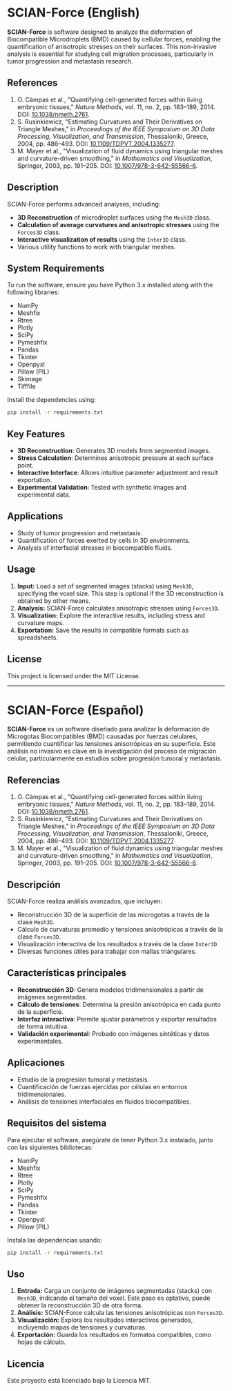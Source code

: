 # SCIAN-Force (English)

**SCIAN-Force** is software designed to analyze the deformation of Biocompatible Microdroplets (BMD) caused by cellular forces, enabling the quantification of anisotropic stresses on their surfaces. This non-invasive analysis is essential for studying cell migration processes, particularly in tumor progression and metastasis research.

## References

1. O. Càmpas et al., "Quantifying cell-generated forces within living embryonic tissues," *Nature Methods*, vol. 11, no. 2, pp. 183–189, 2014. DOI: [10.1038/nmeth.2761](https://doi.org/10.1038/nmeth.2761).
2. S. Rusinkiewicz, "Estimating Curvatures and Their Derivatives on Triangle Meshes," in *Proceedings of the IEEE Symposium on 3D Data Processing, Visualization, and Transmission*, Thessaloniki, Greece, 2004, pp. 486–493. DOI: [10.1109/TDPVT.2004.1335277](https://doi.org/10.1109/TDPVT.2004.1335277).
3. M. Mayer et al., "Visualization of fluid dynamics using triangular meshes and curvature-driven smoothing," in *Mathematics and Visualization*, Springer, 2003, pp. 191–205. DOI: [10.1007/978-3-642-55566-6](https://doi.org/10.1007/978-3-642-55566-6).
   
## Description

SCIAN-Force performs advanced analyses, including:
- **3D Reconstruction** of microdroplet surfaces using the `Mesh3D` class.
- **Calculation of average curvatures and anisotropic stresses** using the `Forces3D` class.
- **Interactive visualization of results** using the `Inter3D` class.
- Various utility functions to work with triangular meshes.

## System Requirements

To run the software, ensure you have Python 3.x installed along with the following libraries:

- NumPy
- Meshfix
- Rtree
- Plotly
- SciPy
- Pymeshfix
- Pandas
- Tkinter
- Openpyxl
- Pillow (PIL)
- Skimage
- Tifffile

Install the dependencies using:
```bash
pip install -r requirements.txt
```

## Key Features

- **3D Reconstruction**: Generates 3D models from segmented images.
- **Stress Calculation**: Determines anisotropic pressure at each surface point.
- **Interactive Interface**: Allows intuitive parameter adjustment and result exportation.
- **Experimental Validation**: Tested with synthetic images and experimental data.

## Applications

- Study of tumor progression and metastasis.
- Quantification of forces exerted by cells in 3D environments.
- Analysis of interfacial stresses in biocompatible fluids.

## Usage

1. **Input:** Load a set of segmented images (stacks) using `Mesh3D`, specifying the voxel size. This step is optional if the 3D reconstruction is obtained by other means.
2. **Analysis:** SCIAN-Force calculates anisotropic stresses using `Forces3D`.
3. **Visualization:** Explore the interactive results, including stress and curvature maps.
4. **Exportation:** Save the results in compatible formats such as spreadsheets.

## License

This project is licensed under the MIT License.

---

# SCIAN-Force (Español)

**SCIAN-Force** es un software diseñado para analizar la deformación de Microgotas Biocompatibles (BMD) causadas por fuerzas celulares, permitiendo cuantificar las tensiones anisotrópicas en su superficie. Este análisis no invasivo es clave en la investigación del proceso de migración celular, particularmente en estudios sobre progresión tumoral y metástasis.

## Referencias

1. O. Càmpas et al., "Quantifying cell-generated forces within living embryonic tissues," *Nature Methods*, vol. 11, no. 2, pp. 183–189, 2014. DOI: [10.1038/nmeth.2761](https://doi.org/10.1038/nmeth.2761).
2. S. Rusinkiewicz, "Estimating Curvatures and Their Derivatives on Triangle Meshes," in *Proceedings of the IEEE Symposium on 3D Data Processing, Visualization, and Transmission*, Thessaloniki, Greece, 2004, pp. 486–493. DOI: [10.1109/TDPVT.2004.1335277](https://doi.org/10.1109/TDPVT.2004.1335277).
3. M. Mayer et al., "Visualization of fluid dynamics using triangular meshes and curvature-driven smoothing," in *Mathematics and Visualization*, Springer, 2003, pp. 191–205. DOI: [10.1007/978-3-642-55566-6](https://doi.org/10.1007/978-3-642-55566-6).
   
## Descripción

SCIAN-Force realiza análisis avanzados, que incluyen:
- Reconstrucción 3D de la superficie de las microgotas a través de la clase `Mesh3D`.
- Cálculo de curvaturas promedio y tensiones anisotrópicas a través de la clase `Forces3D`.
- Visualización interactiva de los resultados a través de la clase `Inter3D`
- Diversas funciones útiles para trabajar con mallas triángulares.

## Características principales

- **Reconstrucción 3D**: Genera modelos tridimensionales a partir de imágenes segmentadas.
- **Cálculo de tensiones**: Determina la presión anisotrópica en cada punto de la superficie.
- **Interfaz interactiva**: Permite ajustar parámetros y exportar resultados de forma intuitiva.
- **Validación experimental**: Probado con imágenes sintéticas y datos experimentales.

## Aplicaciones

- Estudio de la progresión tumoral y metástasis.
- Cuantificación de fuerzas ejercidas por células en entornos tridimensionales.
- Análisis de tensiones interfaciales en fluidos biocompatibles.

## Requisitos del sistema

Para ejecutar el software, asegúrate de tener Python 3.x instalado, junto con las siguientes bibliotecas:

- NumPy
- Meshfix
- Rtree
- Plotly
- SciPy
- Pymeshfix
- Pandas
- Tkinter
- Openpyxl
- Pillow (PIL)

Instala las dependencias usando:
```bash
pip install -r requirements.txt
```

## Uso
1. **Entrada:** Carga un conjunto de imágenes segmentadas (stacks) con `Mesh3D`, indicando el tamaño del voxel. Este paso es optativo, puede obtener la reconstrucción 3D de otra forma.
2. **Análisis:** SCIAN-Force calcula las tensiones anisotrópicas con `Forces3D`.
3. **Visualización:** Explora los resultados interactivos generados, incluyendo mapas de tensiones y curvaturas.
4. **Exportación:** Guarda los resultados en formatos compatibles, como hojas de cálculo.

## Licencia
Este proyecto está licenciado bajo la Licencia MIT.
